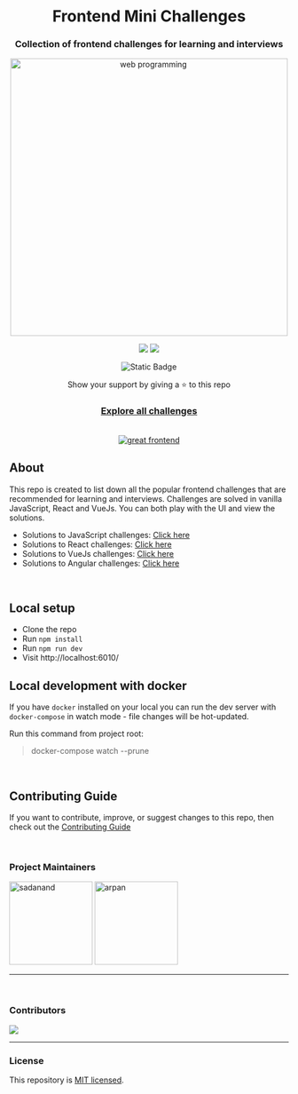 <div align="center">
  <h1>Frontend Mini Challenges</h1>
  <h3>Collection of frontend challenges for learning and interviews</h3>
  <a href="https://sadanandpai.github.io/frontend-mini-challenges/"><img src="https://github.com/sadanandpai/frontend-mini-challenges/raw/main/shared/assets/core/cover.png" alt="web programming" width="500px" /></a>

  [![](https://img.shields.io/github/stars/sadanandpai/frontend-mini-challenges?style=for-the-badge)](#stars)
  [![](https://img.shields.io/github/forks/sadanandpai/frontend-mini-challenges?style=for-the-badge)](#forks)

  ![Static Badge](https://img.shields.io/coderabbit/prs/github/sadanandpai/frontend-mini-challenges)
  
  <p>Show your support by giving a ⭐ to this repo</p>

  <h3>
    <a href="https://sadanandpai.github.io/frontend-mini-challenges/">Explore all challenges</a>
  </h3>
</div>


<br/>

<div align="center">
  <a href="https://www.greatfrontend.com?fpr=sadanand83">
    <img src="https://github.com/user-attachments/assets/34b52581-95e4-4fbf-b849-6bda0346b1fc" alt="great frontend" />
  </a>
</div>

## About

This repo is created to list down all the popular frontend challenges that are recommended for
learning and interviews. Challenges are solved in vanilla JavaScript, React and VueJs. You can both
play with the UI and view the solutions.

- Solutions to JavaScript challenges:
  [Click here](https://github.com/sadanandpai/frontend-mini-challenges/tree/main/apps/javascript/src/challenges)
- Solutions to React challenges:
  [Click here](https://github.com/sadanandpai/frontend-mini-challenges/tree/main/apps/react/src/challenges)
- Solutions to VueJs challenges:
  [Click here](https://github.com/sadanandpai/frontend-mini-challenges/tree/main/apps/vue/src/challenges)
- Solutions to Angular challenges:
  [Click here](https://github.com/sadanandpai/frontend-mini-challenges/tree/main/apps/angular/src/app/challenges)

<br/>

## Local setup

- Clone the repo
- Run `npm install`
- Run `npm run dev`
- Visit http://localhost:6010/

## Local development with docker

If you have `docker` installed on your local you can run the dev server with `docker-compose` in
watch mode - file changes will be hot-updated.

Run this command from project root:

> docker-compose watch --prune

<br/>

## Contributing Guide

If you want to contribute, improve, or suggest changes to this repo, then check out the
[Contributing Guide](https://github.com/sadanandpai/frontend-mini-challenges/blob/main/CONTRIBUTING.md)

<br/>

### Project Maintainers

<a href="https://github.com/sadanandpai"><img src="https://avatars.githubusercontent.com/u/12962887" alt="sadanand" height="150px" /></a>
<a href="https://github.com/arpansaha13"><img src="https://avatars.githubusercontent.com/u/82361490" alt="arpan" height="150px" /></a>

---

<br/>

### Contributors

<a href="https://github.com/sadanandpai/frontend-mini-challenges/graphs/contributors">
  <img src="https://contrib.rocks/image?repo=sadanandpai/frontend-mini-challenges" />
</a>

---

### License

This repository is [MIT licensed](./LICENSE).
